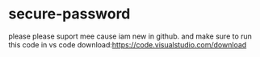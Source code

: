 # secure-password
please please suport mee
cause iam new in github.
and make sure to run this code in vs code
download:https://code.visualstudio.com/download
